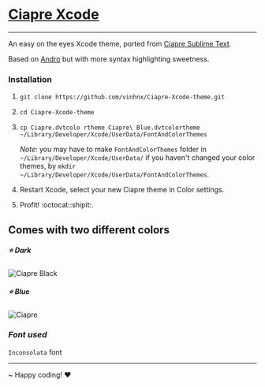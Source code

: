 # [Ciapre Xcode](http://vinhnx.github.com/Ciapre-Xcode-theme)

***

An easy on the eyes Xcode theme, ported from [Ciapre Sublime Text](https://github.com/vinhnx/Ciapre.tmTheme/). 

Based on [Andro](https://github.com/cyrilmengin/andro) but with more syntax highlighting sweetness.

### Installation ###

1. `git clone https://github.com/vinhnx/Ciapre-Xcode-theme.git`

2. `cd Ciapre-Xcode-theme` 

3. `cp Ciapre.dvtcolo rtheme Ciapre\ Blue.dvtcolortheme ~/Library/Developer/Xcode/UserData/FontAndColorThemes`

    *Note*: you may have to make `FontAndColorThemes` folder in `~/Library/Developer/Xcode/UserData/` if you haven't changed your color themes, by `mkdir ~/Library/Developer/Xcode/UserData/FontAndColorThemes`.

5. Restart Xcode, select your new Ciapre theme in Color settings.

6. Profit! :octocat::shipit:.

## Comes with two different colors  ##
##### :star: Dark
![Ciapre Black](https://raw.github.com/vinhnx/Ciapre-Xcode-theme/master/screenshot/ciapre-xcode-d.png)

##### :star: Blue
![Ciapre](https://raw.github.com/vinhnx/Ciapre-Xcode-theme/master/screenshot/ciapre-xcode-b.png)

### *Font used* ###
`Inconsolata` font

***
~ Happy coding! ♥

